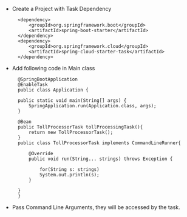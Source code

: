 * Create a Project with Task Dependency

		<dependency>
			<groupId>org.springframework.boot</groupId>
			<artifactId>spring-boot-starter</artifactId>
		</dependency>
		<dependency>
			<groupId>org.springframework.cloud</groupId>
			<artifactId>spring-cloud-starter-task</artifactId>
		</dependency>


* Add following code in Main class

		@SpringBootApplication
		@EnableTask
		public class Application {

		public static void main(String[] args) {
			SpringApplication.run(Application.class, args);
		}

		@Bean
		public TollProcessorTask tollProcessingTask(){
			return new TollProcessorTask();
		} 
		public class TollProcessorTask implements CommandLineRunner{

			@Override
			public void run(String... strings) throws Exception {

				for(String s: strings)
				System.out.println(s);
			}

		} 
		}

* Pass Command Line Arguments, they will be accessed by the task.
